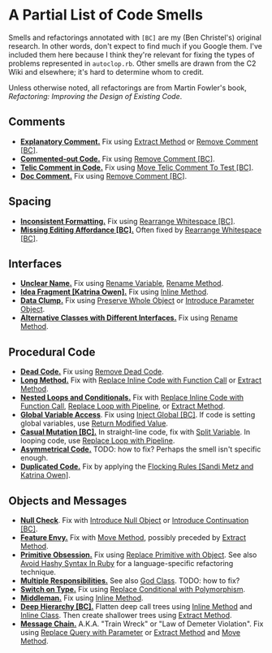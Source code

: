 # A Partial List of Code Smells

Smells and refactorings annotated with `[BC]` are my (Ben
Christel's) original research. In other words, don't expect
to find much if you Google them. I've included them here
because I think they're relevant for fixing the types of
problems represented in `autoclop.rb`. Other smells are
drawn from the C2 Wiki and elsewhere; it's hard to determine
whom to credit.

Unless otherwise noted, all refactorings are from Martin
Fowler's book, _Refactoring: Improving the Design of Existing Code_.

## Comments

- [**Explanatory Comment.**](explanatory-comment.md) Fix using [Extract Method](../refactorings/extract-method.md) or [Remove Comment [BC]](../refactorings/remove-comment.md).
- [**Commented-out Code.**](commented-out-code.md) Fix using [Remove Comment [BC]](../refactorings/remove-comment.md).
- [**Telic Comment in Code.**](telic-comment-in-code.md) Fix using [Move Telic Comment To Test
  [BC]](../refactorings/move-telic-comment-to-test.md).
- [**Doc Comment.**](doc-comment.md) Fix using [Remove Comment [BC]](../refactorings/remove-comment.md).

## Spacing

- [**Inconsistent Formatting.**](inconsistent-formatting.md) Fix using [Rearrange
  Whitespace [BC]](../refactorings/rearrange-whitespace.md).
- [**Missing Editing Affordance [BC].**](missing-editing-affordance.md) Often fixed by [Rearrange Whitespace [BC]](../refactorings/rearrange-whitespace.md).

## Interfaces

- [**Unclear Name.**](unclear-name.md) Fix using [Rename
  Variable](../refactorings/rename-variable.md),
  [Rename Method](../refactorings/rename-method.md).
- [**Idea Fragment [Katrina Owen].**](idea-fragment.md) Fix using [Inline Method](../refactorings/inline-method.md).
- [**Data Clump.**](data-clump.md) Fix using [Preserve Whole Object](../refactorings/preserve-whole-object.md) or [Introduce Parameter Object](../refactorings/introduce-parameter-object.md).
- [**Alternative Classes with Different Interfaces.**](https://blog.codinghorror.com/code-smells/) Fix using [Rename Method](../refactorings/rename-method.md).

## Procedural Code

- [**Dead Code.**](dead-code.md) Fix using [Remove Dead Code](../refactorings/remove-dead-code.md).
- [**Long Method.**](long-method.md) Fix with [Replace Inline Code with Function Call](../refactorings/replace-inline-code-with-function-call.md) or [Extract Method](../refactorings/extract-method.md).
- [**Nested Loops and Conditionals.**](nested-loops-and-conditionals.md) Fix with [Replace Inline Code with Function Call](../refactorings/replace-inline-code-with-function-call.md), [Replace Loop with Pipeline](../refactorings/replace-loop-with-pipeline.md), or [Extract Method](../refactorings/extract-method.md).
- [**Global Variable Access**](http://wiki.c2.com/?GlobalVariablesAreBad). Fix using [Inject Global [BC]](). If code is setting global variables, use [Return Modified Value](https://refactoring.com/catalog/returnModifiedValue.html).
- [**Casual Mutation [BC].**]() In straight-line code, fix with [Split Variable](https://refactoring.com/catalog/splitVariable.html). In looping code, use [Replace Loop with Pipeline](https://refactoring.com/catalog/replaceLoopWithPipeline.html).
- [**Asymmetrical Code.**](http://wiki.c2.com/?AsymmetricalCode) TODO: how to fix? Perhaps the smell isn't specific enough.
- [**Duplicated Code.**]() Fix by applying the [Flocking Rules [Sandi Metz and Katrina Owen]]().

## Objects and Messages

- [**Null Check**](http://wiki.c2.com/?NullConsideredHarmful). Fix with [Introduce Null Object](https://refactoring.com/catalog/introduceSpecialCase.html) or [Introduce Continuation [BC]]().
- [**Feature Envy.**](http://wiki.c2.com/?FeatureEnvySmell) Fix with [Move Method](), possibly preceded by [Extract Method](../refactorings/extract-method.md).
- [**Primitive Obsession.**](http://wiki.c2.com/?PrimitiveObsession) Fix using [Replace Primitive with Object](). See also [Avoid Hashy Syntax In Ruby](http://wiki.c2.com/?AvoidHashySyntaxInRuby) for a language-specific refactoring technique.
- [**Multiple Responsibilities.**](http://wiki.c2.com/?OneResponsibilityRule) See also [God Class](http://wiki.c2.com/?GodClass). TODO: how to fix?
- [**Switch on Type.**](http://wiki.c2.com/?SwitchStatementsSmell) Fix using [Replace Conditional with Polymorphism]().
- [**Middleman.**]() Fix using [Inline Method](https://refactoring.com/catalog/inlineFunction.html).
- [**Deep Hierarchy [BC].**]() Flatten deep call trees using [Inline Method](https://refactoring.com/catalog/inlineFunction.html) and [Inline Class](https://refactoring.com/catalog/inlineClass.html). Then create shallower trees using [Extract Method](../refactorings/extract-method.md).
- [**Message Chain.**]() A.K.A. "Train Wreck" or "Law of Demeter Violation". Fix using [Replace Query with Parameter](https://refactoring.com/catalog/replaceQueryWithParameter.html) or [Extract Method](../refactorings/extract-method.md) and [Move Method](https://refactoring.com/catalog/moveFunction.html).

